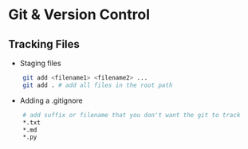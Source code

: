 # Git & Version Control

## Tracking Files

- Staging files
```bash
    git add <filename1> <filename2> ...
    git add . # add all files in the root path
```

- Adding a .gitignore
```bash
    # add suffix or filename that you don't want the git to track
    *.txt
    *.md
    *.py
```
